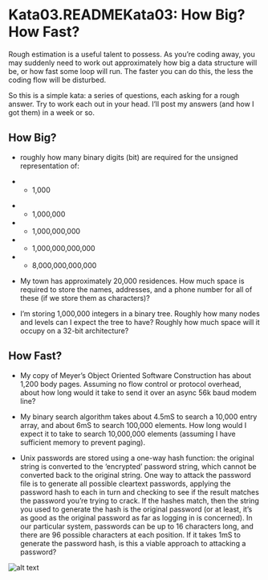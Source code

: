 # Kata03.READMEKata03: How Big? How Fast?
Rough estimation is a useful talent to possess. As you’re coding away, you may suddenly need to work out approximately how big a data structure will be, or how fast some loop will run. The faster you can do this, the less the coding flow will be disturbed.

So this is a simple kata: a series of questions, each asking for a rough answer. Try to work each out in your head. I’ll post my answers (and how I got them) in a week or so.

## How Big?
- roughly how many binary digits (bit) are required for the unsigned representation of:

 - + 1,000
 + + 1,000,000
 + + 1,000,000,000
 + + 1,000,000,000,000
 + + 8,000,000,000,000
- My town has approximately 20,000 residences. How much space is required to store the names, addresses, and a phone number for all of these (if we store them as characters)?

- I’m storing 1,000,000 integers in a binary tree. Roughly how many nodes and levels can I expect the tree to have? Roughly how much space will it occupy on a 32-bit architecture?

## How Fast?
- My copy of Meyer’s Object Oriented Software Construction has about 1,200 body pages. Assuming no flow control or protocol overhead, about how long would it take to send it over an async 56k baud modem line?

- My binary search algorithm takes about 4.5mS to search a 10,000 entry array, and about 6mS to search 100,000 elements. How long would I expect it to take to search 10,000,000 elements (assuming I have sufficient memory to prevent paging).

- Unix passwords are stored using a one-way hash function: the original string is converted to the ‘encrypted’ password string, which cannot be converted back to the original string. One way to attack the password file is to generate all possible cleartext passwords, applying the password hash to each in turn and checking to see if the result matches the password you’re trying to crack. If the hashes match, then the string you used to generate the hash is the original password (or at least, it’s as good as the original password as far as logging in is concerned). In our particular system, passwords can be up to 16 characters long, and there are 96 possible characters at each position. If it takes 1mS to generate the password hash, is this a viable approach to attacking a password?

![alt text](https://ak.picdn.net/shutterstock/videos/2602358/thumb/3.jpg)
